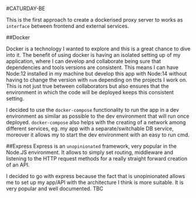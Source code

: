 #CATURDAY-BE

This is the first approach to create a dockerised proxy server to works as `interface` between frontend and external services.

##Docker

Docker is a technology I wanted to explore and this is a great chance to dive into it. The benefit of using docker is having an isolated setting up of my application, where I can develop and collaborate being sure that dependencies and tools versions are consistent. This means I can have Node:12 installed in my machine but develop this app with Node:14 without having to change the version with `nvm` depending on the projects I work on. This is not just true between collaborators but also ensures that the environment in which the code will be deployed keeps this consistent setting.

I decided to use the `docker-compose` functionality to run the app in a dev environment as similar as possible to the dev environment that will run once deployed. `docker-compose` also helps with the creating of a network among different services, eg. my app with a separate/switchable DB service, moreover it allows my to start the dev environment with an easy to run cmd.

##Express
Express is an `unopinionated` framework, very popular in the Node.JS environment. It allows to simply set routing, middleware and listening to the HTTP request methods for a really straight forward creation of an API.

I decided to go with express because the fact that is unopinionated allows me to set up my app/API with the architecture I think is more suitable.
It is very popular and well documented. TBC
